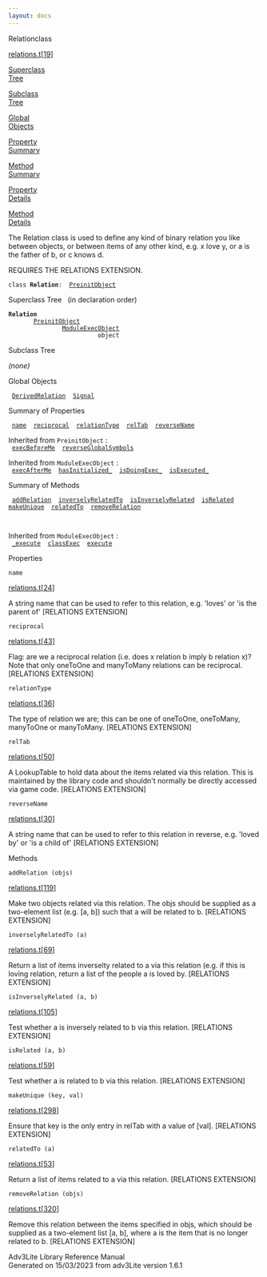 ```yaml
---
layout: docs
---
```

<span class="title">Relation</span><span class="type">class</span>

[relations.t](../file/relations.t.html)\[[19](../source/relations.t.html#19)\]

[Superclass  
Tree](#_SuperClassTree_)

[Subclass  
Tree](#_SubClassTree_)

[Global  
Objects](#_ObjectSummary_)

[Property  
Summary](#_PropSummary_)

[Method  
Summary](#_MethodSummary_)

[Property  
Details](#_Properties_)

[Method  
Details](#_Methods_)

<div class="fdesc">

The Relation class is used to define any kind of binary relation you
like between objects, or between items of any other kind, e.g. x love y,
or a is the father of b, or c knows d.

REQUIRES THE RELATIONS EXTENSION.

`class `**`Relation`**` :   `[`PreinitObject`](../object/PreinitObject.html)

</div>

<span id="_SuperClassTree_"></span>

<div class="mjhd">

<span class="hdln">Superclass Tree</span>   (in declaration order)

</div>

**`Relation`**  
`         `[`PreinitObject`](../object/PreinitObject.html)  
`                 `[`ModuleExecObject`](../object/ModuleExecObject.html)  
`                         object`  
<span id="_SubClassTree_"></span>

<div class="mjhd">

<span class="hdln">Subclass Tree</span>  

</div>

*(none)* <span id="_ObjectSummary_"></span>

<div class="mjhd">

<span class="hdln">Global Objects</span>  

</div>

` `[`DerivedRelation`](../object/DerivedRelation.html)`  `[`Signal`](../object/Signal.html)`  `
<span id="_PropSummary_"></span>

<div class="mjhd">

<span class="hdln">Summary of Properties</span>  

</div>

` `[`name`](#name)`  `[`reciprocal`](#reciprocal)`  `[`relationType`](#relationType)`  `[`relTab`](#relTab)`  `[`reverseName`](#reverseName)`  `

Inherited from `PreinitObject` :  
` `[`execBeforeMe`](../object/PreinitObject.html#execBeforeMe)`  `[`reverseGlobalSymbols`](../object/PreinitObject.html#reverseGlobalSymbols)`  `

Inherited from `ModuleExecObject` :  
` `[`execAfterMe`](../object/ModuleExecObject.html#execAfterMe)`  `[`hasInitialized_`](../object/ModuleExecObject.html#hasInitialized_)`  `[`isDoingExec_`](../object/ModuleExecObject.html#isDoingExec_)`  `[`isExecuted_`](../object/ModuleExecObject.html#isExecuted_)`  `

<span id="_MethodSummary_"></span>

<div class="mjhd">

<span class="hdln">Summary of Methods</span>  

</div>

` `[`addRelation`](#addRelation)`  `[`inverselyRelatedTo`](#inverselyRelatedTo)`  `[`isInverselyRelated`](#isInverselyRelated)`  `[`isRelated`](#isRelated)`  `[`makeUnique`](#makeUnique)`  `[`relatedTo`](#relatedTo)`  `[`removeRelation`](#removeRelation)`  `

` `

Inherited from `ModuleExecObject` :  
` `[`_execute`](../object/ModuleExecObject.html#_execute)`  `[`classExec`](../object/ModuleExecObject.html#classExec)`  `[`execute`](../object/ModuleExecObject.html#execute)`  `

<span id="_Properties_"></span>

<div class="mjhd">

<span class="hdln">Properties</span>  

</div>

<span id="name"></span>

`name`

[relations.t](../file/relations.t.html)\[[24](../source/relations.t.html#24)\]

<div class="desc">

A string name that can be used to refer to this relation, e.g. 'loves'
or 'is the parent of' \[RELATIONS EXTENSION\]

</div>

<span id="reciprocal"></span>

`reciprocal`

[relations.t](../file/relations.t.html)\[[43](../source/relations.t.html#43)\]

<div class="desc">

Flag: are we a reciprocal relation (i.e. does x relation b imply b
relation x)? Note that only oneToOne and manyToMany relations can be
reciprocal. \[RELATIONS EXTENSION\]

</div>

<span id="relationType"></span>

`relationType`

[relations.t](../file/relations.t.html)\[[36](../source/relations.t.html#36)\]

<div class="desc">

The type of relation we are; this can be one of oneToOne, oneToMany,
manyToOne or manyToMany. \[RELATIONS EXTENSION\]

</div>

<span id="relTab"></span>

`relTab`

[relations.t](../file/relations.t.html)\[[50](../source/relations.t.html#50)\]

<div class="desc">

A LookupTable to hold data about the items related via this relation.
This is maintained by the library code and shouldn't normally be
directly accessed via game code. \[RELATIONS EXTENSION\]

</div>

<span id="reverseName"></span>

`reverseName`

[relations.t](../file/relations.t.html)\[[30](../source/relations.t.html#30)\]

<div class="desc">

A string name that can be used to refer to this relation in reverse,
e.g. 'loved by' or 'is a child of' \[RELATIONS EXTENSION\]

</div>

<span id="_Methods_"></span>

<div class="mjhd">

<span class="hdln">Methods</span>  

</div>

<span id="addRelation"></span>

`addRelation (objs)`

[relations.t](../file/relations.t.html)\[[119](../source/relations.t.html#119)\]

<div class="desc">

Make two objects related via this relation. The objs should be supplied
as a two-element list (e.g. \[a, b\]) such that a will be related to b.
\[RELATIONS EXTENSION\]

</div>

<span id="inverselyRelatedTo"></span>

`inverselyRelatedTo (a)`

[relations.t](../file/relations.t.html)\[[69](../source/relations.t.html#69)\]

<div class="desc">

Return a list of items inverselty related to a via this relation (e.g.
if this is loving relation, return a list of the people a is loved by.
\[RELATIONS EXTENSION\]

</div>

<span id="isInverselyRelated"></span>

`isInverselyRelated (a, b)`

[relations.t](../file/relations.t.html)\[[105](../source/relations.t.html#105)\]

<div class="desc">

Test whether a is inversely related to b via this relation. \[RELATIONS
EXTENSION\]

</div>

<span id="isRelated"></span>

`isRelated (a, b)`

[relations.t](../file/relations.t.html)\[[59](../source/relations.t.html#59)\]

<div class="desc">

Test whether a is related to b via this relation. \[RELATIONS
EXTENSION\]

</div>

<span id="makeUnique"></span>

`makeUnique (key, val)`

[relations.t](../file/relations.t.html)\[[298](../source/relations.t.html#298)\]

<div class="desc">

Ensure that key is the only entry in relTab with a value of \[val\].
\[RELATIONS EXTENSION\]

</div>

<span id="relatedTo"></span>

`relatedTo (a)`

[relations.t](../file/relations.t.html)\[[53](../source/relations.t.html#53)\]

<div class="desc">

Return a list of items related to a via this relation. \[RELATIONS
EXTENSION\]

</div>

<span id="removeRelation"></span>

`removeRelation (objs)`

[relations.t](../file/relations.t.html)\[[320](../source/relations.t.html#320)\]

<div class="desc">

Remove this relation between the items specified in objs, which should
be supplied as a two-element list \[a, b\], where a is the item that is
no longer related to b. \[RELATIONS EXTENSION\]

</div>

<div class="ftr">

Adv3Lite Library Reference Manual  
Generated on 15/03/2023 from adv3Lite version 1.6.1

</div>
